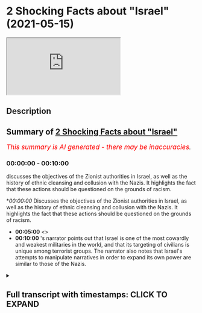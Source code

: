 # 2 Shocking Facts about "Israel" (2021-05-15)

<iframe loading='lazy' allow='autoplay' src='https://www.youtube.com/embed/-nrAOd8uj_I'></iframe>

## Description



## Summary of [2 Shocking Facts about "Israel"](https://www.youtube.com/watch?v=-nrAOd8uj_I)


*<span style="color:red; font-size:125%">This summary is AI generated - there may be inaccuracies</span>. [](/)*

### <a onclick="modifyYTiframeseektime('0')">00:00:00</a> - <a onclick="modifyYTiframeseektime('600')">00:10:00</a>

 discusses the objectives of the Zionist authorities in Israel, as well as the history of ethnic cleansing and collusion with the Nazis. It highlights the fact that these actions should be questioned on the grounds of racism.

**<a onclick="modifyYTiframeseektime('0')">00:00:00</a>* Discusses the objectives of the Zionist authorities in Israel, as well as the history of ethnic cleansing and collusion with the Nazis. It highlights the fact that these actions should be questioned on the grounds of racism.
* **<a onclick="modifyYTiframeseektime('300')">00:05:00</a>** <>
* **<a onclick="modifyYTiframeseektime('600')">00:10:00</a>** 's narrator points out that Israel is one of the most cowardly and weakest militaries in the world, and that its targeting of civilians is unique among terrorist groups. The narrator also notes that Israel's attempts to manipulate narratives in order to expand its own power are similar to those of the Nazis.

<details><summary><h2>Full transcript with timestamps: CLICK TO EXPAND</h2></summary>

<a onclick="modifyYTiframeseektime('0')">0:00:00</a> this video i will be mentioning two  
<a onclick="modifyYTiframeseektime('2')">0:00:02</a> facts which aim to  
<a onclick="modifyYTiframeseektime('4')">0:00:04</a> expose the objectives of the zionist  
<a onclick="modifyYTiframeseektime('8')">0:00:08</a> racist authorities of this state the  
<a onclick="modifyYTiframeseektime('11')">0:00:11</a> corrupt state of israel  
<a onclick="modifyYTiframeseektime('14')">0:00:14</a> which will have the net effect  
<a onclick="modifyYTiframeseektime('17')">0:00:17</a> it will have the net effect of showing  
<a onclick="modifyYTiframeseektime('21')">0:00:21</a> the manipulative nature okay  
<a onclick="modifyYTiframeseektime('24')">0:00:24</a> exposing the manipulative nature  
<a onclick="modifyYTiframeseektime('28')">0:00:28</a> of those individuals who are ruling  
<a onclick="modifyYTiframeseektime('32')">0:00:32</a> elites  
<a onclick="modifyYTiframeseektime('35')">0:00:35</a> in israel and even those before them  
<a onclick="modifyYTiframeseektime('37')">0:00:37</a> before  
<a onclick="modifyYTiframeseektime('38')">0:00:38</a> israel became even a state  
<a onclick="modifyYTiframeseektime('42')">0:00:42</a> but before i do so i just want to say a  
<a onclick="modifyYTiframeseektime('43')">0:00:43</a> word of car on current events  
<a onclick="modifyYTiframeseektime('46')">0:00:46</a> what we're seeing today ladies and  
<a onclick="modifyYTiframeseektime('48')">0:00:48</a> gentlemen  
<a onclick="modifyYTiframeseektime('49')">0:00:49</a> in east jerusalem  
<a onclick="modifyYTiframeseektime('53')">0:00:53</a> is merely a continuation it  
<a onclick="modifyYTiframeseektime('56')">0:00:56</a> is merely a continuation of a system or  
<a onclick="modifyYTiframeseektime('60')">0:01:00</a> an objective  
<a onclick="modifyYTiframeseektime('61')">0:01:01</a> that zionists had from the inception of  
<a onclick="modifyYTiframeseektime('63')">0:01:03</a> israel and even before them  
<a onclick="modifyYTiframeseektime('66')">0:01:06</a> of a process of ethnic cleansing  
<a onclick="modifyYTiframeseektime('69')">0:01:09</a> which has been exposed in historical  
<a onclick="modifyYTiframeseektime('72')">0:01:12</a> works  
<a onclick="modifyYTiframeseektime('73')">0:01:13</a> through things like planned dalit and  
<a onclick="modifyYTiframeseektime('75')">0:01:15</a> i've spoken before about the work that  
<a onclick="modifyYTiframeseektime('76')">0:01:16</a> ilan pape has done and others on  
<a onclick="modifyYTiframeseektime('78')">0:01:18</a> exposing this a norman finkelstein or  
<a onclick="modifyYTiframeseektime('80')">0:01:20</a> exposing this  
<a onclick="modifyYTiframeseektime('81')">0:01:21</a> because the fact of the matter is this  
<a onclick="modifyYTiframeseektime('84')">0:01:24</a> the zionists have been open  
<a onclick="modifyYTiframeseektime('86')">0:01:26</a> candid about their racial preferences  
<a onclick="modifyYTiframeseektime('90')">0:01:30</a> and the fact that they do believe in  
<a onclick="modifyYTiframeseektime('92')">0:01:32</a> racial inequality in terms of  
<a onclick="modifyYTiframeseektime('93')">0:01:33</a> privileging  
<a onclick="modifyYTiframeseektime('94')">0:01:34</a> one set of people ethnic people over  
<a onclick="modifyYTiframeseektime('97')">0:01:37</a> another  
<a onclick="modifyYTiframeseektime('99')">0:01:39</a> this is very clear in the in their works  
<a onclick="modifyYTiframeseektime('101')">0:01:41</a> and in their statements  
<a onclick="modifyYTiframeseektime('103')">0:01:43</a> aya king one the mayor of east jerusalem  
<a onclick="modifyYTiframeseektime('108')">0:01:48</a> has spoken just recently about this  
<a onclick="modifyYTiframeseektime('111')">0:01:51</a> stating quote something to the effect of  
<a onclick="modifyYTiframeseektime('113')">0:01:53</a> and i'm paraphrasing  
<a onclick="modifyYTiframeseektime('114')">0:01:54</a> that the the the the the evictions in  
<a onclick="modifyYTiframeseektime('120')">0:02:00</a> uh part of a broader policy of  
<a onclick="modifyYTiframeseektime('123')">0:02:03</a> installing layers he says installing  
<a onclick="modifyYTiframeseektime('125')">0:02:05</a> layers of jewish people  
<a onclick="modifyYTiframeseektime('128')">0:02:08</a> in the area snope in secret  
<a onclick="modifyYTiframeseektime('132')">0:02:12</a> and that is why anyone anyone  
<a onclick="modifyYTiframeseektime('135')">0:02:15</a> who endorses or acts as an apologist  
<a onclick="modifyYTiframeseektime('139')">0:02:19</a> for the state the corrupt state of  
<a onclick="modifyYTiframeseektime('141')">0:02:21</a> israel and their actions  
<a onclick="modifyYTiframeseektime('145')">0:02:25</a> should be questioned or even accused of  
<a onclick="modifyYTiframeseektime('148')">0:02:28</a> being a racist  
<a onclick="modifyYTiframeseektime('150')">0:02:30</a> in much the same way as someone would be  
<a onclick="modifyYTiframeseektime('154')">0:02:34</a> had they been a supporter of the  
<a onclick="modifyYTiframeseektime('156')">0:02:36</a> apartheid state of south africa  
<a onclick="modifyYTiframeseektime('158')">0:02:38</a> there's practically no difference  
<a onclick="modifyYTiframeseektime('161')">0:02:41</a> between the two sets of policies  
<a onclick="modifyYTiframeseektime('165')">0:02:45</a> so that is a word on current events the  
<a onclick="modifyYTiframeseektime('168')">0:02:48</a> two points i wanted to make in this  
<a onclick="modifyYTiframeseektime('169')">0:02:49</a> video  
<a onclick="modifyYTiframeseektime('170')">0:02:50</a> number one did you know  
<a onclick="modifyYTiframeseektime('173')">0:02:53</a> did you know that the ergun which was a  
<a onclick="modifyYTiframeseektime('176')">0:02:56</a> paramilitary group  
<a onclick="modifyYTiframeseektime('177')">0:02:57</a> which was responsible for killing  
<a onclick="modifyYTiframeseektime('180')">0:03:00</a> civilians directly  
<a onclick="modifyYTiframeseektime('181')">0:03:01</a> okay killing civilians directly and the  
<a onclick="modifyYTiframeseektime('184')">0:03:04</a> most famous terrorist attack was the one  
<a onclick="modifyYTiframeseektime('186')">0:03:06</a> in king david  
<a onclick="modifyYTiframeseektime('187')">0:03:07</a> hotel in 1946 where over 90 people were  
<a onclick="modifyYTiframeseektime('191')">0:03:11</a> killed civilians  
<a onclick="modifyYTiframeseektime('192')">0:03:12</a> british civilians palestinian civilians  
<a onclick="modifyYTiframeseektime('194')">0:03:14</a> were killed  
<a onclick="modifyYTiframeseektime('196')">0:03:16</a> that those individuals who then became  
<a onclick="modifyYTiframeseektime('199')">0:03:19</a> part of the framework by the way of the  
<a onclick="modifyYTiframeseektime('200')">0:03:20</a> lucid party that we see today  
<a onclick="modifyYTiframeseektime('202')">0:03:22</a> those individuals  
<a onclick="modifyYTiframeseektime('205')">0:03:25</a> that those individuals actually had  
<a onclick="modifyYTiframeseektime('208')">0:03:28</a> deals with hitler  
<a onclick="modifyYTiframeseektime('209')">0:03:29</a> and the nazis and this is something  
<a onclick="modifyYTiframeseektime('211')">0:03:31</a> which is not  
<a onclick="modifyYTiframeseektime('213')">0:03:33</a> a conspiracy this is not conspiratorial  
<a onclick="modifyYTiframeseektime('215')">0:03:35</a> this is something which people  
<a onclick="modifyYTiframeseektime('217')">0:03:37</a> western academics have been highlighting  
<a onclick="modifyYTiframeseektime('220')">0:03:40</a> they have been highlighting this point  
<a onclick="modifyYTiframeseektime('225')">0:03:45</a> in a peer-reviewed academic journals  
<a onclick="modifyYTiframeseektime('227')">0:03:47</a> using  
<a onclick="modifyYTiframeseektime('228')">0:03:48</a> source material primary source material  
<a onclick="modifyYTiframeseektime('230')">0:03:50</a> to justify their  
<a onclick="modifyYTiframeseektime('232')">0:03:52</a> points because why  
<a onclick="modifyYTiframeseektime('235')">0:03:55</a> the question is why would they do that  
<a onclick="modifyYTiframeseektime('236')">0:03:56</a> why would the irgun who are  
<a onclick="modifyYTiframeseektime('238')">0:03:58</a> meant to be a paramilitary jewish  
<a onclick="modifyYTiframeseektime('241')">0:04:01</a> nationalistic kind of group  
<a onclick="modifyYTiframeseektime('242')">0:04:02</a> side with the nazis because they had the  
<a onclick="modifyYTiframeseektime('244')">0:04:04</a> same objectives and this gives us  
<a onclick="modifyYTiframeseektime('246')">0:04:06</a> something about  
<a onclick="modifyYTiframeseektime('247')">0:04:07</a> the way these people operate  
<a onclick="modifyYTiframeseektime('251')">0:04:11</a> they are completely machiavellian  
<a onclick="modifyYTiframeseektime('253')">0:04:13</a> meaning they are consequentialist in  
<a onclick="modifyYTiframeseektime('255')">0:04:15</a> their ethical reasoning  
<a onclick="modifyYTiframeseektime('256')">0:04:16</a> meaning that means always justify the  
<a onclick="modifyYTiframeseektime('258')">0:04:18</a> ends for them  
<a onclick="modifyYTiframeseektime('259')">0:04:19</a> and that's why we're seeing bombs being  
<a onclick="modifyYTiframeseektime('262')">0:04:22</a> dropped  
<a onclick="modifyYTiframeseektime('264')">0:04:24</a> the most sophisticated and  
<a onclick="modifyYTiframeseektime('266')">0:04:26</a> technologically  
<a onclick="modifyYTiframeseektime('267')">0:04:27</a> advanced bombs being dropped on the most  
<a onclick="modifyYTiframeseektime('271')">0:04:31</a> densely and defenseless  
<a onclick="modifyYTiframeseektime('273')">0:04:33</a> densely populated and defenseless area  
<a onclick="modifyYTiframeseektime('276')">0:04:36</a> in in in the whole middle east probably  
<a onclick="modifyYTiframeseektime('279')">0:04:39</a> which is the  
<a onclick="modifyYTiframeseektime('280')">0:04:40</a> the hazard script the strip  
<a onclick="modifyYTiframeseektime('283')">0:04:43</a> because the ends always justify the  
<a onclick="modifyYTiframeseektime('285')">0:04:45</a> means for them they know  
<a onclick="modifyYTiframeseektime('287')">0:04:47</a> that if you if you drop a bomb 30  
<a onclick="modifyYTiframeseektime('290')">0:04:50</a> to 40 percent chance is going to be a  
<a onclick="modifyYTiframeseektime('292')">0:04:52</a> child and the rest is probably going to  
<a onclick="modifyYTiframeseektime('294')">0:04:54</a> be some kind of civilian  
<a onclick="modifyYTiframeseektime('296')">0:04:56</a> you've got a two or three percent chance  
<a onclick="modifyYTiframeseektime('297')">0:04:57</a> of hitting who you the  
<a onclick="modifyYTiframeseektime('299')">0:04:59</a> the the so-called target that you want  
<a onclick="modifyYTiframeseektime('301')">0:05:01</a> to hit  
<a onclick="modifyYTiframeseektime('303')">0:05:03</a> but you don't mind killing children  
<a onclick="modifyYTiframeseektime('305')">0:05:05</a> because you are terrorists  
<a onclick="modifyYTiframeseektime('308')">0:05:08</a> and the ends always justify the means  
<a onclick="modifyYTiframeseektime('310')">0:05:10</a> for you are scrounge rules  
<a onclick="modifyYTiframeseektime('312')">0:05:12</a> weasels cowards criminals  
<a onclick="modifyYTiframeseektime('317')">0:05:17</a> you are diabolical your actions are  
<a onclick="modifyYTiframeseektime('320')">0:05:20</a> condemnable  
<a onclick="modifyYTiframeseektime('323')">0:05:23</a> you are megalo maniacal  
<a onclick="modifyYTiframeseektime('328')">0:05:28</a> you are pitfall people pip squeaks  
<a onclick="modifyYTiframeseektime('332')">0:05:32</a> all of you are pipsqueaks you remind me  
<a onclick="modifyYTiframeseektime('335')">0:05:35</a> of the verse  
<a onclick="modifyYTiframeseektime('335')">0:05:35</a> in the quran where ironically it speaks  
<a onclick="modifyYTiframeseektime('338')">0:05:38</a> about banu nadir  
<a onclick="modifyYTiframeseektime('339')">0:05:39</a> another treacherous tribe  
<a onclick="modifyYTiframeseektime('342')">0:05:42</a> at the time of prophet muhammed  
<a onclick="modifyYTiframeseektime('345')">0:05:45</a> in chapter 59 of the quran where it says  
<a onclick="modifyYTiframeseektime('355')">0:05:55</a> they don't fight you together except  
<a onclick="modifyYTiframeseektime('358')">0:05:58</a> from behind  
<a onclick="modifyYTiframeseektime('360')">0:06:00</a> in fortified in fortified places or  
<a onclick="modifyYTiframeseektime('363')">0:06:03</a> behind  
<a onclick="modifyYTiframeseektime('363')">0:06:03</a> big walls you pathetic cowardly people  
<a onclick="modifyYTiframeseektime('367')">0:06:07</a> you don't like face-to-face  
<a onclick="modifyYTiframeseektime('369')">0:06:09</a> confrontation you don't like equal  
<a onclick="modifyYTiframeseektime('370')">0:06:10</a> fights because you are cowardly  
<a onclick="modifyYTiframeseektime('372')">0:06:12</a> it doesn't take a brave person to press  
<a onclick="modifyYTiframeseektime('375')">0:06:15</a> a button  
<a onclick="modifyYTiframeseektime('376')">0:06:16</a> it doesn't take a brave person to throw  
<a onclick="modifyYTiframeseektime('378')">0:06:18</a> to play computer games with a  
<a onclick="modifyYTiframeseektime('380')">0:06:20</a> drone and kill a child it doesn't take a  
<a onclick="modifyYTiframeseektime('383')">0:06:23</a> brave person  
<a onclick="modifyYTiframeseektime('385')">0:06:25</a> to press a button from a high place  
<a onclick="modifyYTiframeseektime('386')">0:06:26</a> where you know that there's not going to  
<a onclick="modifyYTiframeseektime('387')">0:06:27</a> be a reaction  
<a onclick="modifyYTiframeseektime('388')">0:06:28</a> you pathetic weak weasels  
<a onclick="modifyYTiframeseektime('394')">0:06:34</a> fighting children for living that's what  
<a onclick="modifyYTiframeseektime('397')">0:06:37</a> you basically do  
<a onclick="modifyYTiframeseektime('398')">0:06:38</a> you fight children you kill children for  
<a onclick="modifyYTiframeseektime('400')">0:06:40</a> a living that's your  
<a onclick="modifyYTiframeseektime('402')">0:06:42</a> that is the bulk of what you do you  
<a onclick="modifyYTiframeseektime('403')">0:06:43</a> pathetic weasels  
<a onclick="modifyYTiframeseektime('406')">0:06:46</a> and you do so in the in the name of  
<a onclick="modifyYTiframeseektime('407')">0:06:47</a> defense defending yourself against what  
<a onclick="modifyYTiframeseektime('410')">0:06:50</a> defend yourself against someone your own  
<a onclick="modifyYTiframeseektime('412')">0:06:52</a> size  
<a onclick="modifyYTiframeseektime('412')">0:06:52</a> you pathetic people the second point  
<a onclick="modifyYTiframeseektime('415')">0:06:55</a> which i wanted to make so the first  
<a onclick="modifyYTiframeseektime('419')">0:06:59</a> point we've just explained that they  
<a onclick="modifyYTiframeseektime('420')">0:07:00</a> weren't cahoots with the hit  
<a onclick="modifyYTiframeseektime('422')">0:07:02</a> with the nazis and this shows you the  
<a onclick="modifyYTiframeseektime('424')">0:07:04</a> machiavellian nature of these  
<a onclick="modifyYTiframeseektime('425')">0:07:05</a> individuals  
<a onclick="modifyYTiframeseektime('426')">0:07:06</a> number two is that did you know  
<a onclick="modifyYTiframeseektime('430')">0:07:10</a> that israel funded hamas  
<a onclick="modifyYTiframeseektime('434')">0:07:14</a> in 1987 israel funded hamas now look at  
<a onclick="modifyYTiframeseektime('437')">0:07:17</a> them  
<a onclick="modifyYTiframeseektime('437')">0:07:17</a> the two major antagonists of  
<a onclick="modifyYTiframeseektime('441')">0:07:21</a> the uh of the zionist project  
<a onclick="modifyYTiframeseektime('444')">0:07:24</a> nazism actually you could argue nazism  
<a onclick="modifyYTiframeseektime('447')">0:07:27</a> helped design this project  
<a onclick="modifyYTiframeseektime('448')">0:07:28</a> as we've just in a sense they had the  
<a onclick="modifyYTiframeseektime('449')">0:07:29</a> same objectives get them out of europe  
<a onclick="modifyYTiframeseektime('451')">0:07:31</a> the  
<a onclick="modifyYTiframeseektime('452')">0:07:32</a> jewish problem they didn't mind being  
<a onclick="modifyYTiframeseektime('453')">0:07:33</a> serviled to the european the white man  
<a onclick="modifyYTiframeseektime('455')">0:07:35</a> so long as that they were they were  
<a onclick="modifyYTiframeseektime('457')">0:07:37</a> dominant  
<a onclick="modifyYTiframeseektime('459')">0:07:39</a> the zionists i'm talking about they were  
<a onclick="modifyYTiframeseektime('460')">0:07:40</a> dominant in another land which is not  
<a onclick="modifyYTiframeseektime('462')">0:07:42</a> their own  
<a onclick="modifyYTiframeseektime('463')">0:07:43</a> and they couldn't even fight for it  
<a onclick="modifyYTiframeseektime('464')">0:07:44</a> themselves the pathetic weasels the  
<a onclick="modifyYTiframeseektime('466')">0:07:46</a> cowards  
<a onclick="modifyYTiframeseektime('467')">0:07:47</a> they needed the britishers and the un  
<a onclick="modifyYTiframeseektime('469')">0:07:49</a> and  
<a onclick="modifyYTiframeseektime('470')">0:07:50</a> all these other foreign agencies america  
<a onclick="modifyYTiframeseektime('472')">0:07:52</a> and so on  
<a onclick="modifyYTiframeseektime('473')">0:07:53</a> to fight their battles for them they  
<a onclick="modifyYTiframeseektime('475')">0:07:55</a> don't fight those battles themselves  
<a onclick="modifyYTiframeseektime('476')">0:07:56</a> the only people they love killing is  
<a onclick="modifyYTiframeseektime('478')">0:07:58</a> civilians and children  
<a onclick="modifyYTiframeseektime('480')">0:08:00</a> that's that's who you've got racked up  
<a onclick="modifyYTiframeseektime('482')">0:08:02</a> in your record  
<a onclick="modifyYTiframeseektime('484')">0:08:04</a> civilians and children that's what  
<a onclick="modifyYTiframeseektime('486')">0:08:06</a> you're known for  
<a onclick="modifyYTiframeseektime('488')">0:08:08</a> terrorists the second thing is that you  
<a onclick="modifyYTiframeseektime('490')">0:08:10</a> funded hamas  
<a onclick="modifyYTiframeseektime('493')">0:08:13</a> now why would you fund hamas in 1998  
<a onclick="modifyYTiframeseektime('495')">0:08:15</a> this is an open secret  
<a onclick="modifyYTiframeseektime('497')">0:08:17</a> this is an open secret you can go ahead  
<a onclick="modifyYTiframeseektime('501')">0:08:21</a> and look at for example  
<a onclick="modifyYTiframeseektime('511')">0:08:31</a> who was an advisor he was an advisor to  
<a onclick="modifyYTiframeseektime('516')">0:08:36</a> the israeli government and he's also a  
<a onclick="modifyYTiframeseektime('517')">0:08:37</a> historian and he says quite candidly  
<a onclick="modifyYTiframeseektime('519')">0:08:39</a> that  
<a onclick="modifyYTiframeseektime('520')">0:08:40</a> yes they funded israel funded hamas  
<a onclick="modifyYTiframeseektime('523')">0:08:43</a> and the reason why they founded hamas is  
<a onclick="modifyYTiframeseektime('525')">0:08:45</a> because the enemy of my enemy is my  
<a onclick="modifyYTiframeseektime('526')">0:08:46</a> friend and that's always been your motto  
<a onclick="modifyYTiframeseektime('528')">0:08:48</a> you're pathetic people  
<a onclick="modifyYTiframeseektime('529')">0:08:49</a> you are you don't you don't have  
<a onclick="modifyYTiframeseektime('530')">0:08:50</a> principles all it is is anything that  
<a onclick="modifyYTiframeseektime('533')">0:08:53</a> can enhance your  
<a onclick="modifyYTiframeseektime('535')">0:08:55</a> uh objectives of racial superiority you  
<a onclick="modifyYTiframeseektime('537')">0:08:57</a> take it you funded hamas because the plo  
<a onclick="modifyYTiframeseektime('539')">0:08:59</a> was your enemy and this is what he says  
<a onclick="modifyYTiframeseektime('542')">0:09:02</a> go ahead why were they your enemies they  
<a onclick="modifyYTiframeseektime('545')">0:09:05</a> were your enemies  
<a onclick="modifyYTiframeseektime('546')">0:09:06</a> because they were the biggest throne in  
<a onclick="modifyYTiframeseektime('547')">0:09:07</a> your side but then you created  
<a onclick="modifyYTiframeseektime('549')">0:09:09</a> he says we created a monster yeah  
<a onclick="modifyYTiframeseektime('551')">0:09:11</a> because at that time  
<a onclick="modifyYTiframeseektime('553')">0:09:13</a> the narrative was against arab  
<a onclick="modifyYTiframeseektime('554')">0:09:14</a> nationalism now all of a sudden suddenly  
<a onclick="modifyYTiframeseektime('557')">0:09:17</a> it's about islamic terrorism but the  
<a onclick="modifyYTiframeseektime('559')">0:09:19</a> same things were happening all along  
<a onclick="modifyYTiframeseektime('561')">0:09:21</a> you can't you cannot blame islamic  
<a onclick="modifyYTiframeseektime('564')">0:09:24</a> radicalism  
<a onclick="modifyYTiframeseektime('566')">0:09:26</a> when the same things you were doing to  
<a onclick="modifyYTiframeseektime('568')">0:09:28</a> arab nationalists  
<a onclick="modifyYTiframeseektime('570')">0:09:30</a> secularists it's not a matter of  
<a onclick="modifyYTiframeseektime('574')">0:09:34</a> arab nationalism or islamism it's a  
<a onclick="modifyYTiframeseektime('576')">0:09:36</a> matter of resistance  
<a onclick="modifyYTiframeseektime('577')">0:09:37</a> and what you have done is you've tried  
<a onclick="modifyYTiframeseektime('580')">0:09:40</a> to pick  
<a onclick="modifyYTiframeseektime('581')">0:09:41</a> on the weakest part of the enemy because  
<a onclick="modifyYTiframeseektime('583')">0:09:43</a> you're pathetic people  
<a onclick="modifyYTiframeseektime('585')">0:09:45</a> you are pathetic people you are weak  
<a onclick="modifyYTiframeseektime('589')">0:09:49</a> cowardly people you are and you know it  
<a onclick="modifyYTiframeseektime('594')">0:09:54</a> you only fight people that can't fight  
<a onclick="modifyYTiframeseektime('596')">0:09:56</a> back  
<a onclick="modifyYTiframeseektime('598')">0:09:58</a> cowardly people the idea of the most  
<a onclick="modifyYTiframeseektime('600')">0:10:00</a> cowardly  
<a onclick="modifyYTiframeseektime('601')">0:10:01</a> uh jaish the most cowardly the most weak  
<a onclick="modifyYTiframeseektime('604')">0:10:04</a> the most pathetic  
<a onclick="modifyYTiframeseektime('608')">0:10:08</a> army known to humankind i don't know if  
<a onclick="modifyYTiframeseektime('610')">0:10:10</a> any  
<a onclick="modifyYTiframeseektime('611')">0:10:11</a> one who's done that they they just make  
<a onclick="modifyYTiframeseektime('612')">0:10:12</a> their target civilians all the time  
<a onclick="modifyYTiframeseektime('615')">0:10:15</a> except for the islamic terrorist groups  
<a onclick="modifyYTiframeseektime('616')">0:10:16</a> which you'd like to condemn but you're  
<a onclick="modifyYTiframeseektime('617')">0:10:17</a> practically the same in your operations  
<a onclick="modifyYTiframeseektime('621')">0:10:21</a> you're practically the same what's the  
<a onclick="modifyYTiframeseektime('622')">0:10:22</a> difference tell me the difference they  
<a onclick="modifyYTiframeseektime('624')">0:10:24</a> bomb civilians you bomb civilians  
<a onclick="modifyYTiframeseektime('627')">0:10:27</a> densely popular if this were if if you  
<a onclick="modifyYTiframeseektime('629')">0:10:29</a> were muslims everyone would say this  
<a onclick="modifyYTiframeseektime('630')">0:10:30</a> islamic radicalism no one would accept  
<a onclick="modifyYTiframeseektime('632')">0:10:32</a> it  
<a onclick="modifyYTiframeseektime('633')">0:10:33</a> but you are pathetic people and the fact  
<a onclick="modifyYTiframeseektime('636')">0:10:36</a> that you've been trying your hand that  
<a onclick="modifyYTiframeseektime('638')">0:10:38</a> narrative manipulation  
<a onclick="modifyYTiframeseektime('641')">0:10:41</a> is very clear because your machiavellian  
<a onclick="modifyYTiframeseektime('643')">0:10:43</a> efforts to try and  
<a onclick="modifyYTiframeseektime('644')">0:10:44</a> be in cahoots with the nazi party and  
<a onclick="modifyYTiframeseektime('647')">0:10:47</a> also with hamas showed me that you know  
<a onclick="modifyYTiframeseektime('649')">0:10:49</a> you don't really have  
<a onclick="modifyYTiframeseektime('650')">0:10:50</a> ethics it's all about how do we  
<a onclick="modifyYTiframeseektime('653')">0:10:53</a> establish authority  
<a onclick="modifyYTiframeseektime('655')">0:10:55</a> okay how do we establish authority as a  
<a onclick="modifyYTiframeseektime('657')">0:10:57</a> racial elite  
<a onclick="modifyYTiframeseektime('658')">0:10:58</a> and that's all and these facts  
<a onclick="modifyYTiframeseektime('661')">0:11:01</a> expose you as individuals who are just  
<a onclick="modifyYTiframeseektime('665')">0:11:05</a> trying to clutch at straws  
<a onclick="modifyYTiframeseektime('667')">0:11:07</a> and manipulate narratives in order to  
<a onclick="modifyYTiframeseektime('669')">0:11:09</a> expand your own project of racial  
<a onclick="modifyYTiframeseektime('671')">0:11:11</a> superiority because you  
<a onclick="modifyYTiframeseektime('672')">0:11:12</a> you feel maybe uh downtrodden you feel  
<a onclick="modifyYTiframeseektime('676')">0:11:16</a> subservient you feel  
<a onclick="modifyYTiframeseektime('677')">0:11:17</a> second class and you you are basically  
<a onclick="modifyYTiframeseektime('679')">0:11:19</a> the bully  
<a onclick="modifyYTiframeseektime('680')">0:11:20</a> you are basically the bully that wants  
<a onclick="modifyYTiframeseektime('682')">0:11:22</a> to bully now  
<a onclick="modifyYTiframeseektime('683')">0:11:23</a> you've been bullied for all this time  
<a onclick="modifyYTiframeseektime('684')">0:11:24</a> and now you want to bully yeah  
<a onclick="modifyYTiframeseektime('687')">0:11:27</a> you've been bullied for all this time  
<a onclick="modifyYTiframeseektime('688')">0:11:28</a> now it's your turn to bully  
<a onclick="modifyYTiframeseektime('690')">0:11:30</a> it's a classic case and you're pathetic  
<a onclick="modifyYTiframeseektime('693')">0:11:33</a> and you're basically acting just like  
<a onclick="modifyYTiframeseektime('694')">0:11:34</a> the nazis  
<a onclick="modifyYTiframeseektime('695')">0:11:35</a> you're acting like them simple as that  
<a onclick="modifyYTiframeseektime('697')">0:11:37</a> you're doing as much as you can get away  
<a onclick="modifyYTiframeseektime('698')">0:11:38</a> with and we know that you're doing just  
<a onclick="modifyYTiframeseektime('699')">0:11:39</a> as much as you can get  
<a onclick="modifyYTiframeseektime('700')">0:11:40</a> if you could put these guys in gas  
<a onclick="modifyYTiframeseektime('701')">0:11:41</a> chambers you do if you can drop a  
<a onclick="modifyYTiframeseektime('702')">0:11:42</a> nuclear bomb you'd do it  
<a onclick="modifyYTiframeseektime('704')">0:11:44</a> but you know the international community  
<a onclick="modifyYTiframeseektime('705')">0:11:45</a> couldn't accept this so you're doing as  
<a onclick="modifyYTiframeseektime('706')">0:11:46</a> much as possible you're pathetic your  
<a onclick="modifyYTiframeseektime('708')">0:11:48</a> weasels your cowards and you know it  
<a onclick="modifyYTiframeseektime('711')">0:11:51</a> you know it assalamu alaikum is  
</details>